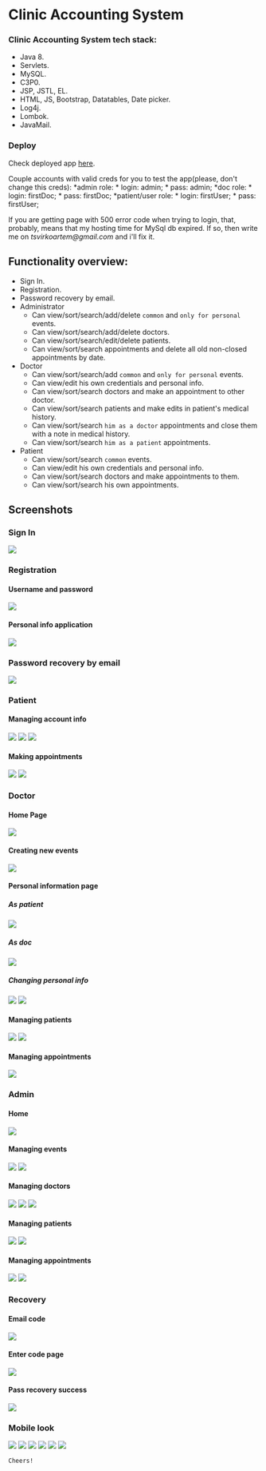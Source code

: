 # Clinic Accounting System


### Clinic Accounting System tech stack:
* Java 8.
* Servlets.
* MySQL.
* C3P0.
* JSP, JSTL, EL.
* HTML, JS, Bootstrap, Datatables, Date picker.
* Log4j.
* Lombok.
* JavaMail.

### Deploy

Check deployed app [here](https://clinic-accounting-system.herokuapp.com/).

Couple accounts with valid creds for you to test the app(please, don't change this creds):
*admin role:
    * login: admin;
    * pass: admin;
*doc role:
	* login: firstDoc;
	* pass: firstDoc;
*patient/user role:
	* login: firstUser;
	* pass: firstUser;
	
If you are getting page with 500 error code when trying to login, that, probably, means that my hosting time for MySql db expired. 
If so, then write me on _tsvirkoartem@gmail.com_ and i'll fix it.

## Functionality overview:

* Sign In.
* Registration.
* Password recovery by email.
* Administrator
  * Can view/sort/search/add/delete `common` and `only for personal` events.
  * Can view/sort/search/add/delete doctors.
  * Can view/sort/search/edit/delete patients.
  * Can view/sort/search appointments and delete all old non-closed appointments by date.
* Doctor
  * Can view/sort/search/add `common` and `only for personal` events.
  * Can view/edit his own credentials and personal info.
  * Can view/sort/search doctors and make an appointment to other doctor.
  * Can view/sort/search patients and make edits in patient's medical history.
  * Can view/sort/search `him as a doctor` appointments and close them with a note in medical history.
  * Can view/sort/search `him as a patient` appointments.
* Patient
  * Can view/sort/search `common` events.
  * Can view/edit his own credentials and personal info.
  * Can view/sort/search doctors and make appointments to them.
  * Can view/sort/search his own appointments.

## Screenshots

### Sign In
![](src/test/results/screenshots/common/sign_in.jpg)


### Registration

#### Username and password
![](src/test/results/screenshots/common/registration_u_p.jpg)

#### Personal info application
![](src/test/results/screenshots/common/registration-pers_info_application.jpg)


### Password recovery by email
![](src/test/results/screenshots/common/pass_recovery-enter_username.jpg)


### Patient

#### Managing account info
![](src/test/results/screenshots/patient/patient-edit_personal_info.jpg)
![](src/test/results/screenshots/patient/patient-edit_credentials.jpg)
![](src/test/results/screenshots/patient/patient-edit_credentials_submission_result.jpg)

#### Making appointments
![](src/test/results/screenshots/patient/patient-make_app_form.jpg)
![](src/test/results/screenshots/patient/patient-make_app_result.jpg)


### Doctor

#### Home Page
![](src/test/results/screenshots/doctor/doctor-home_page.jpg)

#### Creating new events
![](src/test/results/screenshots/doctor/doctor-add_new_event_form.jpg)

#### Personal information page

##### As patient
![](src/test/results/screenshots/doctor/doctor-personal_information_as_a_patient.jpg)
##### As doc
![](src/test/results/screenshots/doctor/doctor-personal_information_as_a_doctor.jpg)
##### Changing personal info
![](src/test/results/screenshots/doctor/doctor-personal_information_form.jpg)
![](src/test/results/screenshots/doctor/doctor-personal_information_form_submission_result.jpg)

#### Managing patients
![](src/test/results/screenshots/doctor/doctor-find_patient_medicalHistory_changing_form.jpg)
![](src/test/results/screenshots/doctor/doctor-find_patient_medicalHistory_changing_form_result.jpg)
#### Managing appointments
![](src/test/results/screenshots/doctor/doctor-my_appointments_closing_appointment_form_submission_result.jpg)


### Admin

#### Home
![](src/test/results/screenshots/admin/admin-home.jpg)

#### Managing events
![](src/test/results/screenshots/admin/admin-create_event_form.jpg)
![](src/test/results/screenshots/admin/admin-delete_event.jpg)

#### Managing doctors
![](src/test/results/screenshots/admin/admin-add_doctor_form.jpg)
![](src/test/results/screenshots/admin/admin-add_doctor_form_2.jpg)
![](src/test/results/screenshots/admin/admin-delete_doctor.jpg)

#### Managing patients
![](src/test/results/screenshots/admin/admin-edit_patients_info.jpg)
![](src/test/results/screenshots/admin/admin-delete_patient.jpg)

#### Managing appointments
![](src/test/results/screenshots/admin/admin-apps.jpg)
![](src/test/results/screenshots/admin/admin-delete_apps_before_date.jpg)


### Recovery

#### Email code
![](src/test/results/screenshots/recovery/email_message.png)

#### Enter code page
![](src/test/results/screenshots/recovery/enter_code.png)

#### Pass recovery success
![](src/test/results/screenshots/recovery/success.png)


### Mobile look
![](src/test/results/screenshots/mobile/login.jpg)
![](src/test/results/screenshots/mobile/admin-doctors.jpg)
![](src/test/results/screenshots/mobile/admin-doctors-addNew.jpg)
![](src/test/results/screenshots/mobile/admin-doctors-addNew.jpg)
![](src/test/results/screenshots/mobile/admin-appointments.jpg)
![](src/test/results/screenshots/mobile/admin-appointments-delete.jpg)



`Cheers!`





